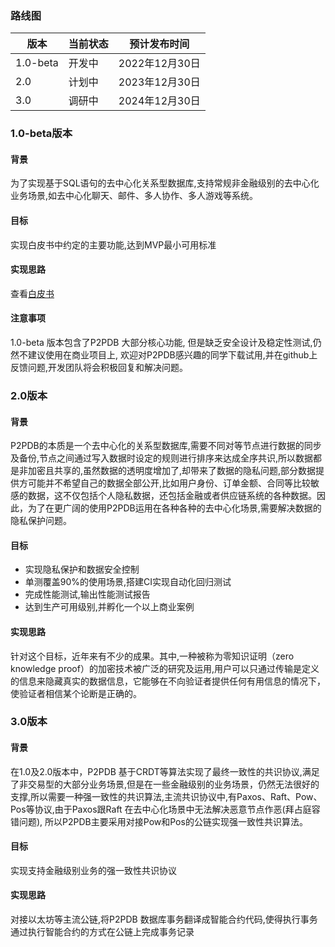 
### 路线图
版本|当前状态|预计发布时间
-|-|-
1.0-beta|开发中|2022年12月30日|
2.0|计划中|2023年12月30日|
3.0|调研中|2024年12月30日|



### 1.0-beta版本

#### 背景
为了实现基于SQL语句的去中心化关系型数据库,支持常规非金融级别的去中心化业务场景,如去中心化聊天、邮件、多人协作、多人游戏等系统。


#### 目标
实现白皮书中约定的主要功能,达到MVP最小可用标准
#### 实现思路
查看[白皮书](zh-cn/whitebook.md)
#### 注意事项
1.0-beta 版本包含了P2PDB 大部分核心功能, 但是缺乏安全设计及稳定性测试,仍然不建议使用在商业项目上, 欢迎对P2PDB感兴趣的同学下载试用,并在github上反馈问题,开发团队将会积极回复和解决问题。

### 2.0版本

#### 背景
P2PDB的本质是一个去中心化的关系型数据库,需要不同对等节点进行数据的同步及备份,节点之间通过写入数据时设定的规则进行排序来达成全序共识,所以数据都是非加密且共享的,虽然数据的透明度增加了,却带来了数据的隐私问题,部分数据提供方可能并不希望自己的数据全部公开,比如用户身份、订单金额、合同等比较敏感的数据，这不仅包括个人隐私数据，还包括金融或者供应链系统的各种数据。因此，为了在更广阔的使用P2PDB运用在各种各种的去中心化场景,需要解决数据的隐私保护问题。
#### 目标
* 实现隐私保护和数据安全控制
* 单测覆盖90%的使用场景,搭建CI实现自动化回归测试
* 完成性能测试,输出性能测试报告
* 达到生产可用级别,并孵化一个以上商业案例

#### 实现思路
针对这个目标，近年来有不少的成果。其中,一种被称为零知识证明（zero knowledge proof）的加密技术被广泛的研究及运用,用户可以只通过传输是定义的信息来隐藏真实的数据信息，它能够在不向验证者提供任何有用信息的情况下，使验证者相信某个论断是正确的。

### 3.0版本
#### 背景
在1.0及2.0版本中，P2PDB 基于CRDT等算法实现了最终一致性的共识协议,满足了非交易型的大部分业务场景,但是在一些金融级别的业务场景，仍然无法很好的支撑,所以需要一种强一致性的共识算法,主流共识协议中,有Paxos、Raft、Pow、Pos等协议,由于Paxos跟Raft 在去中心化场景中无法解决恶意节点作恶(拜占庭容错问题), 所以P2PDB主要采用对接Pow和Pos的公链实现强一致性共识算法。

#### 目标
实现支持金融级别业务的强一致性共识协议

#### 实现思路
对接以太坊等主流公链,将P2PDB 数据库事务翻译成智能合约代码,使得执行事务通过执行智能合约的方式在公链上完成事务记录